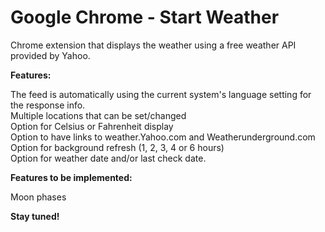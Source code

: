 # Google Chrome - Start Weather

Chrome extension that displays the weather using a free weather API provided by Yahoo.

<!--Install from: https://chrome.google.com/extensions/detail/dkgcomhcmhlbdokplmbpkejkojkmjglg-->

**Features:**

The feed is automatically using the current system's language setting for the response info.  
Multiple locations that can be set/changed  
Option for Celsius or Fahrenheit display  
Option to have links to weather.Yahoo.com and Weatherunderground.com  
Option for background refresh (1, 2, 3, 4 or 6 hours)  
Option for weather date and/or last check date.  

**Features to be implemented:**  

Moon phases

**Stay tuned!**
